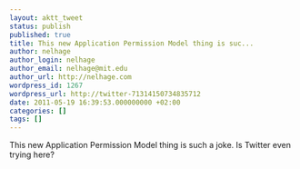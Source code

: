 ```yaml
---
layout: aktt_tweet
status: publish
published: true
title: This new Application Permission Model thing is suc...
author: nelhage
author_login: nelhage
author_email: nelhage@mit.edu
author_url: http://nelhage.com
wordpress_id: 1267
wordpress_url: http://twitter-71314150734835712
date: 2011-05-19 16:39:53.000000000 +02:00
categories: []
tags: []
---
```

This new Application Permission Model thing is such a joke. Is Twitter even trying here?
